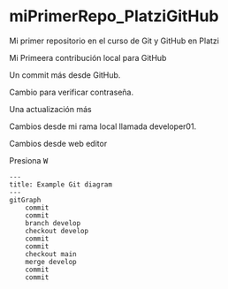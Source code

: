 # miPrimerRepo_PlatziGitHub
Mi primer repositorio en el curso de Git y GitHub en Platzi


Mi Primeera contribución local para GitHub

Un commit más desde GitHub.

Cambio para verificar contraseña.

Una actualización más


Cambios desde mi rama local llamada developer01.

Cambios desde web editor

Presiona <kbd>W</kbd>

```mermaid
---
title: Example Git diagram
---
gitGraph
    commit
    commit
    branch develop
    checkout develop
    commit
    commit
    checkout main
    merge develop
    commit
    commit
